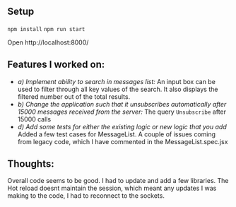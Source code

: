 ## Setup

`npm install`
`npm run start`

Open http://localhost:8000/

## Features I worked on:

-   _a) Implement ability to search in messages list:_ An input box can be used to filter through all key values of the search. It also displays the filtered number out of the total results.
-   _b) Change the application such that it unsubscribes automatically after 15000 messages received from the server:_ The query `Unsubscribe` after 15000 calls
-   _d) Add some tests for either the existing logic or new logic that you add_ Added a few test cases for MessageList. A couple of issues coming from legacy code, which I have commented in the MessageList.spec.jsx

## Thoughts:

Overall code seems to be good. I had to update and add a few libraries. The Hot reload doesnt maintain the session, which meant any updates I was making to the code, I had to reconnect to the sockets.
